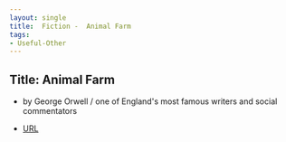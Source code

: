 ```yaml
---
layout: single
title:  Fiction -  Animal Farm
tags:
- Useful-Other
---
```




## Title: Animal Farm 
- by George Orwell / one of England's most famous writers and social commentators

- [URL](https://www.amazon.com/Animal-Farm-George-Orwell/dp/0451526341)

